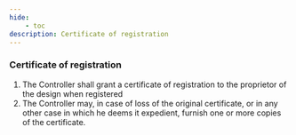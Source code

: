 ```yaml
---
hide:
    - toc
description: Certificate of registration
---
```


### Certificate of registration

1. The Controller shall grant a certificate of registration to the proprietor of the design when registered
2. The Controller may, in case of loss of the original certificate, or in any other case in which he deems it expedient, furnish one or more copies of the certificate.
